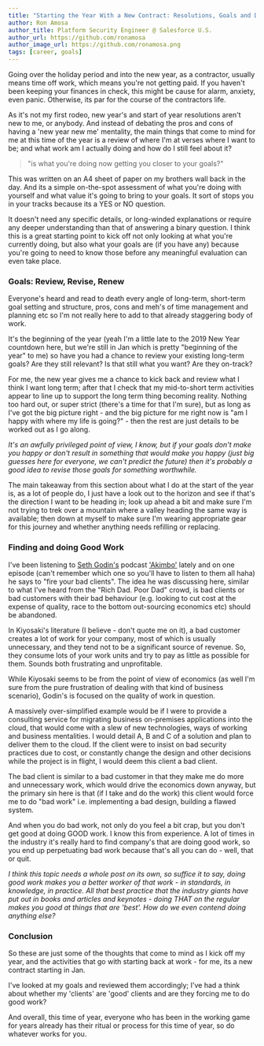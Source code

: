 ```yaml
---
title: "Starting the Year With a New Contract: Resolutions, Goals and Doing Good Work. "
author: Ron Amosa
author_title: Platform Security Engineer @ Salesforce U.S.
author_url: https://github.com/ronamosa
author_image_url: https://github.com/ronamosa.png
tags: [career, goals]
---
```


Going over the holiday period and into the new year, as a contractor, usually means time off work, which means you're not getting paid. If you haven't been keeping your finances in check, this might be cause for alarm, anxiety, even panic. Otherwise, its par for the course of the contractors life.

<!--truncate-->

As it's not my first rodeo, new year's and start of year resolutions aren't new to me, or anybody. And instead of debating the pros and cons of having a 'new year new me' mentality, the main things that come to mind for me at this time of the year is a review of where I'm at verses where I want to be; and what work am I actually doing and how do I still feel about it?

>"is what you're doing now getting you closer to your goals?"

This was written on an A4 sheet of paper on my brothers wall back in the day. And its a simple on-the-spot assessment of what you're doing with yourself and what value it's going to bring to your goals. It sort of stops you in your tracks because its a YES or NO question.

It doesn't need any specific details, or long-winded explanations or require any deeper understanding than that of answering a binary question. I think this is a great starting point to kick off not only looking at what you're currently doing, but also what your goals are (if you have any) because you're going to need to know those before any meaningful evaluation can even take place.

### Goals: Review, Revise, Renew

Everyone's heard and read to death every angle of long-term, short-term goal setting and structure, pros, cons and meh's of time management and planning etc so I'm not really here to add to that already staggering body of work.

It's the beginning of the year (yeah I'm a little late to the 2019 New Year countdown here, but we're still in Jan which is pretty "beginning of the year" to me) so have you had a chance to review your existing long-term goals? Are they still relevant? Is that still what you want? Are they on-track?

For me, the new year gives me a chance to kick back and review what I think I want long term; after that I check that my mid-to-short term activities appear to line up to support the long term thing becoming reality. Nothing too hard out, or super strict (there's a time for that I'm sure), but as long as I've got the big picture right - and the big picture for me right now is "am I happy with where my life is going?" - then the rest are just details to be worked out as I go along.

_It's an awfully privileged point of view, I know, but if your goals don't make you happy or don't result in something that would make you happy (just big guesses here for everyone, we can't predict the future) then it's probably a good idea to revise those goals for something worthwhile._

The main takeaway from this section about what I do at the start of the year is, as a lot of people do, I just have a look out to the horizon and see if that's the direction I want to be heading in; look up ahead a bit and make sure I'm not trying to trek over a mountain where a valley heading the same way is available; then down at myself to make sure I'm wearing appropriate gear for this journey and whether anything needs refilling or replacing.

### Finding and doing Good Work

I've been listening to [Seth Godin's](https://en.wikipedia.org/wiki/Seth_Godin) podcast ['Akimbo'](https://www.akimbo.me/) lately and on one episode (can't remember which one so you'll have to listen to them all haha) he says to "fire your bad clients". The idea he was discussing here, similar to what I've heard from the "Rich Dad. Poor Dad" crowd, is bad clients or bad customers with their bad behaviour (e.g. looking to cut cost at the expense of quality, race to the bottom out-sourcing economics etc) should be abandoned.

In Kiyosaki's literature (I believe - don't quote me on it), a bad customer creates a lot of work for your company, most of which is usually unnecessary, and they tend not to be a significant source of revenue. So, they consume lots of your work units and try to pay as little as possible for them. Sounds both frustrating and unprofitable.

While Kiyosaki seems to be from the point of view of economics (as well I'm sure from the pure frustration of dealing with that kind of business scenario), Godin's is focused on the quality of work in question.

A massively over-simplified example would be if I were to provide a consulting service for migrating business on-premises applications into the cloud, that would come with a slew of new technologies, ways of working and business mentalities. I would detail A, B and C of a solution and plan to deliver them to the cloud. If the client were to insist on bad security practices due to cost, or constantly change the design and other decisions while the project is in flight, I would deem this client a bad client.

The bad client is similar to a bad customer in that they make me do more and unnecessary work, which would drive the economics down anyway, but the primary sin here is that (if I take and do the work) this client would force me to do "bad work" i.e. implementing a bad design, building a flawed system.

And when you do bad work, not only do you feel a bit crap, but you don't get good at doing GOOD work. I know this from experience. A lot of times in the industry it's really hard to find company's that are doing good work, so you end up perpetuating bad work because that's all you can do - well, that or quit.

_I think this topic needs a whole post on its own, so suffice it to say, doing good work makes you a better worker of that work - in standards, in knowledge, in practice. All that best practice that the industry giants have put out in books and articles and keynotes - doing THAT on the regular makes you good at things that are 'best'. How do we even contend doing anything else?_

### Conclusion


So these are just some of the thoughts that come to mind as I kick off my year, and the activities that go with starting back at work - for me, its a new contract starting in Jan.

I've looked at my goals and reviewed them accordingly; I've had a think about whether my 'clients' are 'good' clients and are they forcing me to do good work?

And overall, this time of year, everyone who has been in the working game for years already has their ritual or process for this time of year, so do whatever works for you.
